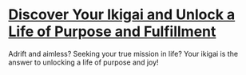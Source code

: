 
# [Discover Your Ikigai and Unlock a Life of Purpose and Fulfillment](https://www.mindhaste.com/t/ikigai/discover-your-ikigai-and-unlock-a-life-of-purpose-and-fulfillment-585)

Adrift and aimless? Seeking your true mission in life? Your ikigai is the answer to unlocking a life of purpose and joy!
    